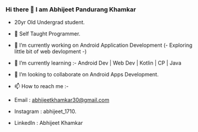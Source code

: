 ### Hi there 👋 I am Abhijeet Pandurang Khamkar

- 20yr Old Undergrad student.
- 🌱 Self Taught Programmer.
- 🔭 I’m currently working on Android Application Development (- Exploring little bit of web devlopment -)
- 🌱 I’m currently learning :- Android Dev  | Web Dev | Kotlin | CP | Java

- 👯 I’m looking to collaborate on Android Apps Development.
- 📫 How to reach me :-
- Email : abhijeetkhamkar30@gmail.com 
- Instagram : abhijeet_1710.
- LinkedIn : Abhijeet Khamkar

